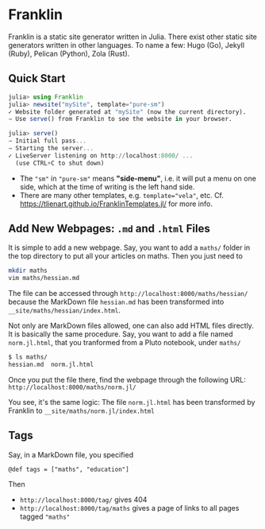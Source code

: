# Franklin
Franklin is a static site generator written in Julia.
There exist other static site generators written in other languages.
To name a few: Hugo (Go), Jekyll (Ruby), Pelican (Python), Zola (Rust).

## Quick Start
```julia
julia> using Franklin
julia> newsite("mySite", template="pure-sm")
✓ Website folder generated at "mySite" (now the current directory).
→ Use serve() from Franklin to see the website in your browser.

julia> serve()
→ Initial full pass...
→ Starting the server...
✓ LiveServer listening on http://localhost:8000/ ...
  (use CTRL+C to shut down)
```

- The `"sm"` in `"pure-sm"` means **"side-menu"**, i.e. it will put a menu on one side, which at the time of writing is the left hand side.
- There are many other templates, e.g. `template="vela"`, etc. Cf. <https://tlienart.github.io/FranklinTemplates.jl/> for more info.

## Add New Webpages: `.md` and `.html` Files
It is simple to add a new webpage. Say, you want to add a `maths/` folder in the top directory to put all your articles on maths. Then you just need to
```bash
mkdir maths
vim maths/hessian.md
```

The file can be accessed through `http://localhost:8000/maths/hessian/` because the MarkDown file `hessian.md` has been transformed into `__site/maths/hessian/index.html`.

Not only are MarkDown files allowed, one can also add HTML files directly.
It is basically the same procedure. Say, you want to add a file named `norm.jl.html`,
that you tranformed from a Pluto notebook, under `maths/`
```bash
$ ls maths/
hessian.md  norm.jl.html
```

Once you put the file there, find the webpage through the following URL:<br>
`http://localhost:8000/maths/norm.jl/`

You see, it's the same logic: The file `norm.jl.html` has been transformed by Franklin
to `__site/maths/norm.jl/index.html`

## Tags
Say, in a MarkDown file, you specified
```
@def tags = ["maths", "education"]
```

Then

- `http://localhost:8000/tag/` gives 404
- `http://localhost:8000/tag/maths` gives a page of links to all pages tagged `"maths"`

